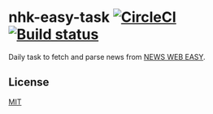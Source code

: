 # nhk-easy-task [![CircleCI](https://circleci.com/gh/nhk-news-web-easy/nhk-easy-task/tree/main.svg?style=svg)](https://circleci.com/gh/nhk-news-web-easy/nhk-easy-task/tree/main) [![Build status](https://ci.appveyor.com/api/projects/status/p6gwnds9j4yfc3m5/branch/main?svg=true)](https://ci.appveyor.com/project/Frederick-S/nhk-easy-task-or30i/branch/main)

Daily task to fetch and parse news from [NEWS WEB EASY](https://www3.nhk.or.jp/news/easy/).

## License
[MIT](LICENSE)

